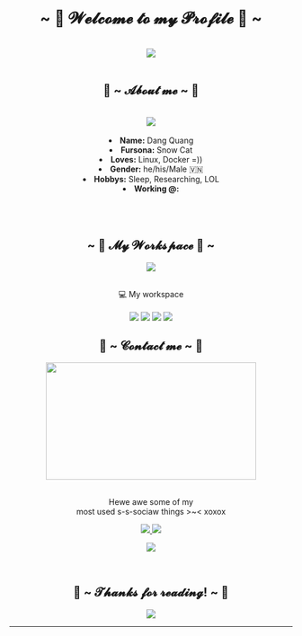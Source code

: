 
<body>
  <center>
<h1 align="center">~ 💖 𝓦𝓮𝓵𝓬𝓸𝓶𝓮 𝓽𝓸 𝓶𝔂 𝓟𝓻𝓸𝓯𝓲𝓵𝓮 💖 ~</h1>
<br>
<div align="center">
   <img src="https://i.imgur.com/cFSo5E1.png">
<!--   </a> -->
  <br>
</div>
 <br>
    <div align="center">
      </div>
<div>
<h2 align="center"> 🦊 ~ 𝓐𝓫𝓸𝓾𝓽 𝓶𝓮 ~ 🦊 </h2>
  <br>
  <div align="center">
<img src="https://64.media.tumblr.com/e1f1c97123ae217eb731500e502e0083/tumblr_n9dxcikmIU1qc9zfzo7_r1_250.gif">
  </div>
  <br>
<div>  
<li>
 <b>Name:</b> Dang Quang</li>
<li>
<b>Fursona:</b> Snow Cat
</li>
<li>
<b>Loves:</b> Linux, Docker =))
</li>
<li>
<b>Gender:</b> he/his/Male 🇻🇳
</li>
<li>
<b>Hobbys:</b> Sleep, Researching, LOL
</li>
<li>
<b>Working @:</b> 
</li>
<br><br><br>
</div>
</div>
<div>
<h2 align="center">~ 📇 𝓜𝔂 𝓦𝓸𝓻𝓴𝓼𝓹𝓪𝓬𝓮  📇 ~</h2>
<p>
  <div align="center">
<img src="https://i.pinimg.com/originals/8d/4b/77/8d4b77c44b7a68c0fd609411e2c0ec3c.gif">
  </div>
</div>
<div>
  <br>


<!-- <p align='center'>
  
  <a href="https://www.facebook.com/DQ1701/">
    <img src="https://img.shields.io/badge/Facebook-1877F2?style=for-the-badge&logo=facebook&logoColor=white" />
  </a>&nbsp;&nbsp;
  <a href="https://twitter.com/dangquangtran1">
    <img src="https://img.shields.io/badge/Twitter-1DA1F2?style=for-the-badge&logo=twitter&logoColor=white" />        
  </a>&nbsp;&nbsp;
  
</p>

<p align='center'>
  <a href="#"><img src="https://github-readme-stats.vercel.app/api?username=devtdq1701&show_icons=true&count_private=true&theme=dark" width="350"></a>
</p> -->

<p align='center'>
  💻 My workspace<br/><br/>
  <img src="https://img.shields.io/badge/Ubuntu-E95420?style=for-the-badge&logo=ubuntu&logoColor=white" />
  <img src="https://img.shields.io/badge/intel-core%20i5%208th-%230071C5.svg?&style=for-the-badge&logo=intel&logoColor=white" />
  <img src="https://img.shields.io/badge/RAM-16GB-%230071C5.svg?&style=for-the-badge&logoColor=white" />
  <img src="https://img.shields.io/badge/AMD-Radeon_R5_M230-ED1C24?style=for-the-badge&logo=amd&logoColor=white" />
</p>

<h2 align="center">📝 ~ 𝓒𝓸𝓷𝓽𝓪𝓬𝓽 𝓶𝓮 ~ 📝</h2>
  <div align="center">
<img src="https://i.imgur.com/KXx0cCx.gif" width="373.5px" height="208.5px">
  </div>
<br>
<p align="center">Hewe awe some of my <br>
most used s-s-sociaw things >~< xoxox</p>
<p align="center">
  <a href="https://www.facebook.com/DQ1701/" target="_blank">
    <img src="https://img.shields.io/badge/DQ1701%20-%237289DA.svg?style=for-the-badge&logo=facebook&logoColor=white" />
  </a> 
  <a href="https://t.me/quangtd" target="_blank">
    <img src="https://img.shields.io/badge/@quangtd%20-%237289DA.svg?&style=for-the-badge&logo=telegram&logoColor=white"/>
  </a>
</p>
<p align="center">
  <a href="mailto:nnhuyenmyepu1701@gmail.com" target="_blank">
    <img src="https://img.shields.io/badge/nnhuyenmyepu1701@gmail.com%20-%239146FF.svg?&style=for-the-badge&logo=Gmail&logoColor=white"/>
  </a>
</p>
</div>
<br>
<div>
<h2 align="center">💖 ~ 𝓣𝓱𝓪𝓷𝓴𝓼 𝓯𝓸𝓻 𝓻𝓮𝓪𝓭𝓲𝓷𝓰! ~ 💖</h2>
<div align="center">
<img src="https://thumbs.gfycat.com/ElderlyNiceIsopod-size_restricted.gif">
</div>
<hr>
</div>
</div>
    </center>
</body>


